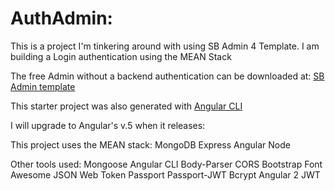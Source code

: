 # AuthAdmin:
This is a project I'm tinkering around with using SB Admin 4 Template. 
I am building a Login authentication using the MEAN Stack

The free Admin without a backend authentication can be downloaded at: [SB Admin template](https://github.com/start-angular/SB-Admin-BS4-Angular-4) 

This starter project was also generated with [Angular CLI](https://github.com/angular/angular-cli) 

I will upgrade to Angular's v.5 when it releases:

This project uses the MEAN stack:
MongoDB
Express
Angular
Node

Other tools used:
Mongoose
Angular CLI
Body-Parser
CORS
Bootstrap
Font Awesome
JSON Web Token
Passport
Passport-JWT
Bcrypt
Angular 2 JWT
